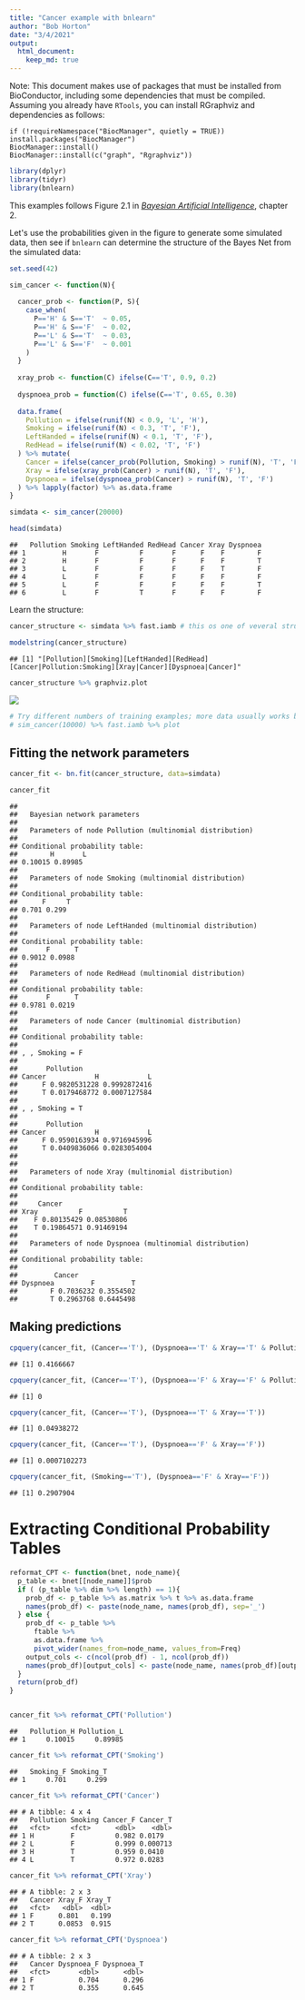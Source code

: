 ```yaml
---
title: "Cancer example with bnlearn"
author: "Bob Horton"
date: "3/4/2021"
output: 
  html_document:
    keep_md: true
---
```




Note: This document makes use of packages that must be installed from BioConductor, including some dependencies that must be compiled. Assuming you already have `RTools`, you can install RGraphviz and dependencies as follows:
```
if (!requireNamespace("BiocManager", quietly = TRUE))
install.packages("BiocManager")
BiocManager::install()
BiocManager::install(c("graph", "Rgraphviz"))

```

```r
library(dplyr)
library(tidyr)
library(bnlearn)
```

This examples follows Figure 2.1 in  [_Bayesian Artificial Intelligence_](https://bayesian-intelligence.com/publications/bai/), chapter 2.



Let's use the probabilities given in the figure to generate some simulated data, then see if `bnlearn` can determine the structure of the Bayes Net from the simulated data:


```r
set.seed(42)

sim_cancer <- function(N){
  
  cancer_prob <- function(P, S){
    case_when(
      P=='H' & S=='T'  ~ 0.05,
      P=='H' & S=='F'  ~ 0.02,
      P=='L' & S=='T'  ~ 0.03,
      P=='L' & S=='F'  ~ 0.001
    )
  }
  
  xray_prob <- function(C) ifelse(C=='T', 0.9, 0.2)
  
  dyspnoea_prob = function(C) ifelse(C=='T', 0.65, 0.30)
  
  data.frame(
    Pollution = ifelse(runif(N) < 0.9, 'L', 'H'),
    Smoking = ifelse(runif(N) < 0.3, 'T', 'F'),
    LeftHanded = ifelse(runif(N) < 0.1, 'T', 'F'),
    RedHead = ifelse(runif(N) < 0.02, 'T', 'F')
  ) %>% mutate(
    Cancer = ifelse(cancer_prob(Pollution, Smoking) > runif(N), 'T', 'F'),
    Xray = ifelse(xray_prob(Cancer) > runif(N), 'T', 'F'),
    Dyspnoea = ifelse(dyspnoea_prob(Cancer) > runif(N), 'T', 'F')
  ) %>% lapply(factor) %>% as.data.frame
}

simdata <- sim_cancer(20000)

head(simdata)
```

```
##   Pollution Smoking LeftHanded RedHead Cancer Xray Dyspnoea
## 1         H       F          F       F      F    F        F
## 2         H       F          F       F      F    F        T
## 3         L       F          F       F      F    T        F
## 4         L       F          F       F      F    F        F
## 5         L       F          F       F      F    F        T
## 6         L       F          T       F      F    F        F
```

Learn the structure:


```r
cancer_structure <- simdata %>% fast.iamb # this os one of veveral structure-learning algorithmsgs

modelstring(cancer_structure)
```

```
## [1] "[Pollution][Smoking][LeftHanded][RedHead][Cancer|Pollution:Smoking][Xray|Cancer][Dyspnoea|Cancer]"
```

```r
cancer_structure %>% graphviz.plot
```

![](bnlearn_example_files/figure-html/plot_gs-1.png)<!-- -->

```r
# Try different numbers of training examples; more data usually works better.
# sim_cancer(10000) %>% fast.iamb %>% plot
```


## Fitting the network parameters


```r
cancer_fit <- bn.fit(cancer_structure, data=simdata)

cancer_fit
```

```
## 
##   Bayesian network parameters
## 
##   Parameters of node Pollution (multinomial distribution)
## 
## Conditional probability table:
##        H       L 
## 0.10015 0.89985 
## 
##   Parameters of node Smoking (multinomial distribution)
## 
## Conditional probability table:
##      F     T 
## 0.701 0.299 
## 
##   Parameters of node LeftHanded (multinomial distribution)
## 
## Conditional probability table:
##       F      T 
## 0.9012 0.0988 
## 
##   Parameters of node RedHead (multinomial distribution)
## 
## Conditional probability table:
##       F      T 
## 0.9781 0.0219 
## 
##   Parameters of node Cancer (multinomial distribution)
## 
## Conditional probability table:
##  
## , , Smoking = F
## 
##       Pollution
## Cancer            H            L
##      F 0.9820531228 0.9992872416
##      T 0.0179468772 0.0007127584
## 
## , , Smoking = T
## 
##       Pollution
## Cancer            H            L
##      F 0.9590163934 0.9716945996
##      T 0.0409836066 0.0283054004
## 
## 
##   Parameters of node Xray (multinomial distribution)
## 
## Conditional probability table:
##  
##     Cancer
## Xray          F          T
##    F 0.80135429 0.08530806
##    T 0.19864571 0.91469194
## 
##   Parameters of node Dyspnoea (multinomial distribution)
## 
## Conditional probability table:
##  
##         Cancer
## Dyspnoea         F         T
##        F 0.7036232 0.3554502
##        T 0.2963768 0.6445498
```

## Making predictions


```r
cpquery(cancer_fit, (Cancer=='T'), (Dyspnoea=='T' & Xray=='T' & Pollution=='H' & Smoking=='T'))
```

```
## [1] 0.4166667
```

```r
cpquery(cancer_fit, (Cancer=='T'), (Dyspnoea=='F' & Xray=='F' & Pollution=='H' & Smoking=='T'))
```

```
## [1] 0
```

```r
cpquery(cancer_fit, (Cancer=='T'), (Dyspnoea=='T' & Xray=='T'))
```

```
## [1] 0.04938272
```

```r
cpquery(cancer_fit, (Cancer=='T'), (Dyspnoea=='F' & Xray=='F'))
```

```
## [1] 0.0007102273
```

```r
cpquery(cancer_fit, (Smoking=='T'), (Dyspnoea=='F' & Xray=='F'))
```

```
## [1] 0.2907904
```
# Extracting Conditional Probability Tables


```r
reformat_CPT <- function(bnet, node_name){
  p_table <- bnet[[node_name]]$prob
  if ( (p_table %>% dim %>% length) == 1){
    prob_df <- p_table %>% as.matrix %>% t %>% as.data.frame
    names(prob_df) <- paste(node_name, names(prob_df), sep='_')
  } else {
    prob_df <- p_table %>% 
      ftable %>% 
      as.data.frame %>% 
      pivot_wider(names_from=node_name, values_from=Freq)
    output_cols <- c(ncol(prob_df) - 1, ncol(prob_df))
    names(prob_df)[output_cols] <- paste(node_name, names(prob_df)[output_cols], sep='_')
  }
  return(prob_df)
}


cancer_fit %>% reformat_CPT('Pollution')
```

```
##   Pollution_H Pollution_L
## 1     0.10015     0.89985
```

```r
cancer_fit %>% reformat_CPT('Smoking')
```

```
##   Smoking_F Smoking_T
## 1     0.701     0.299
```

```r
cancer_fit %>% reformat_CPT('Cancer')
```

```
## # A tibble: 4 x 4
##   Pollution Smoking Cancer_F Cancer_T
##   <fct>     <fct>      <dbl>    <dbl>
## 1 H         F          0.982 0.0179  
## 2 L         F          0.999 0.000713
## 3 H         T          0.959 0.0410  
## 4 L         T          0.972 0.0283
```

```r
cancer_fit %>% reformat_CPT('Xray')
```

```
## # A tibble: 2 x 3
##   Cancer Xray_F Xray_T
##   <fct>   <dbl>  <dbl>
## 1 F      0.801   0.199
## 2 T      0.0853  0.915
```

```r
cancer_fit %>% reformat_CPT('Dyspnoea')
```

```
## # A tibble: 2 x 3
##   Cancer Dyspnoea_F Dyspnoea_T
##   <fct>       <dbl>      <dbl>
## 1 F           0.704      0.296
## 2 T           0.355      0.645
```

